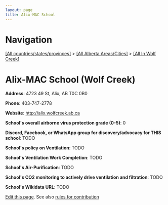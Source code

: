 ```yaml
---
layout: page
title: Alix-MAC School
---
```

# Navigation

[[All countries/states/provinces]](../../..) > [[All Alberta Areas/Cities]](../..) > [[All In Wolf Creek]](..)

# Alix-MAC School (Wolf Creek)

**Address**: 4723 49 St, Alix, AB T0C 0B0

**Phone**: 403-747-2778

**Website**: <http://alix.wolfcreek.ab.ca>

**School's overall airborne virus protection grade (0-5)**: 0

**Discord, Facebook, or WhatsApp group for discovery/advocacy for THIS school**: TODO

**School's policy on Ventilation**: TODO

**School's Ventilation Work Completion**: TODO

**School's Air-Purification**: TODO

**School's CO2 monitoring to actively drive ventilation and filtration**: TODO

**School's Wikidata URL**: TODO


[Edit this page](https://github.com/ventilate-schools/AB/edit/main/./Wolf_Creek/Alix-MAC_School.md). See also [rules for contribution](../../../contribution-rules/)